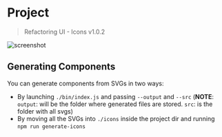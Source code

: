 # Project

> Refactoring UI - Icons v1.0.2

![screenshot](screenshot.png)

## Generating Components

You can generate components from SVGs in two ways:

- By launching `./bin/index.js` and passing `--output` and `--src` (**NOTE**: `output`: will be the folder where generated files are stored. `src`: is the folder with all svgs)
- By moving all the SVGs into `./icons` inside the project dir and running `npm run generate-icons`
